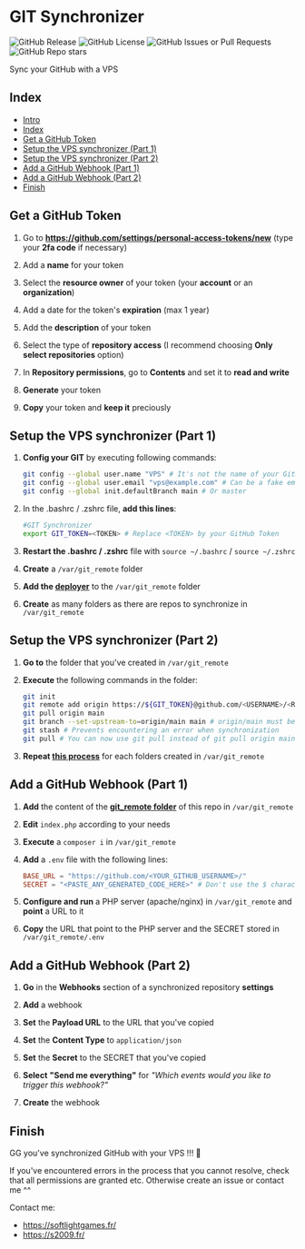 # GIT Synchronizer

![GitHub Release](https://img.shields.io/github/v/release/SoftLightGames/GIT-Synchronizer?link=https%3A%2F%2Fgithub.com%2FSoftLightGames%2FGIT-Synchronizer%2Freleases)
![GitHub License](https://img.shields.io/github/license/SoftLightGames/GIT-Synchronizer)
![GitHub Issues or Pull Requests](https://img.shields.io/github/issues/SoftLightGames/GIT-Synchronizer)
![GitHub Repo stars](https://img.shields.io/github/stars/SoftLightGames/GIT-Synchronizer)

Sync your GitHub with a VPS

## Index

- [Intro](#git-synchronizer)
- [Index](#index)
- [Get a GitHub Token](#get-a-github-token)
- [Setup the VPS synchronizer (Part 1)](#setup-the-vps-synchronizer-part-1)
- [Setup the VPS synchronizer (Part 2)](#setup-the-vps-synchronizer-part-2)
- [Add a GitHub Webhook (Part 1)](#add-a-github-webhook-part-1)
- [Add a GitHub Webhook (Part 2)](#add-a-github-webhook-part-2)
- [Finish](#finish)

## Get a GitHub Token

1. Go to **<https://github.com/settings/personal-access-tokens/new>** (type your **2fa code** if necessary)

2. Add a **name** for your token
3. Select the **resource owner** of your token (your **account** or an **organization**)
4. Add a date for the token's **expiration** (max 1 year)
5. Add the **description** of your token
6. Select the type of **repository access** (I recommend choosing **Only select repositories** option)
7. In **Repository permissions**, go to **Contents** and set it to **read and write**
8. **Generate** your token
9. **Copy** your token and **keep it** preciously

## Setup the VPS synchronizer (Part 1)

1. **Config your GIT** by executing following commands:

    ```sh
    git config --global user.name "VPS" # It's not the name of your GitHub's account
    git config --global user.email "vps@example.com" # Can be a fake email
    git config --global init.defaultBranch main # Or master
    ```

2. In the .bashrc / .zshrc file, **add this lines**:

    ```sh
    #GIT Synchronizer
    export GIT_TOKEN=<TOKEN> # Replace <TOKEN> by your GitHub Token
    ```

3. **Restart the .bashrc / .zshrc** file with `source ~/.bashrc` / `source ~/.zshrc`

4. **Create** a `/var/git_remote` folder
5. **Add the [deployer](/deployer.sh)** to the `/var/git_remote` folder
6. **Create** as many folders as there are repos to synchronize in `/var/git_remote`

## Setup the VPS synchronizer (Part 2)

1. **Go to** the folder that you've created in `/var/git_remote`

2. **Execute** the following commands in the folder:

    ```sh
    git init
    git remote add origin https://${GIT_TOKEN}@github.com/<USERNAME>/<REPO>.git # Replace <USERNAME> by your GitHub's username and the <REPO> by the name of the GitHub's repo to synchronize
    git pull origin main
    git branch --set-upstream-to=origin/main main # origin/main must be origin/ "the master branch of the repo" and main must be the init.defaultBranch name
    git stash # Prevents encountering an error when synchronization
    git pull # You can now use git pull instead of git pull origin main
    ```

3. **Repeat [this process](#setup-the-vps-synchronizer-part-2)** for each folders created in `/var/git_remote`

## Add a GitHub Webhook (Part 1)

1. **Add** the content of the **[git_remote folder](/git_remote/)** of this repo in `/var/git_remote`

2. **Edit** `index.php` according to your needs
3. **Execute** a `composer i` in `/var/git_remote`
4. **Add** a `.env` file with the following lines:

    ```toml
    BASE_URL = "https://github.com/<YOUR_GITHUB_USERNAME>/"
    SECRET = "<PASTE_ANY_GENERATED_CODE_HERE>" # Don't use the $ character in the secret !!!
    ```

5. **Configure and run** a PHP server (apache/nginx) in `/var/git_remote` and **point** a URL to it

6. **Copy** the URL that point to the PHP server and the SECRET stored in `/var/git_remote/.env`

## Add a GitHub Webhook (Part 2)

1. **Go** in the **Webhooks** section of a synchronized repository **settings**

2. **Add** a webhook
3. **Set** the **Payload URL** to the URL that you've copied
4. **Set** the **Content Type** to `application/json`
5. **Set** the **Secret** to the SECRET that you've copied
6. **Select** **"Send me everything"** for *"Which events would you like to trigger this webhook?"*
7. **Create** the webhook

## Finish

GG you've synchronized GitHub with your VPS !!! 🎉

If you've encountered errors in the process that you cannot resolve, check that all permissions are granted etc. Otherwise create an issue or contact me ^^

Contact me:

- <https://softlightgames.fr/>
- <https://s2009.fr/>

